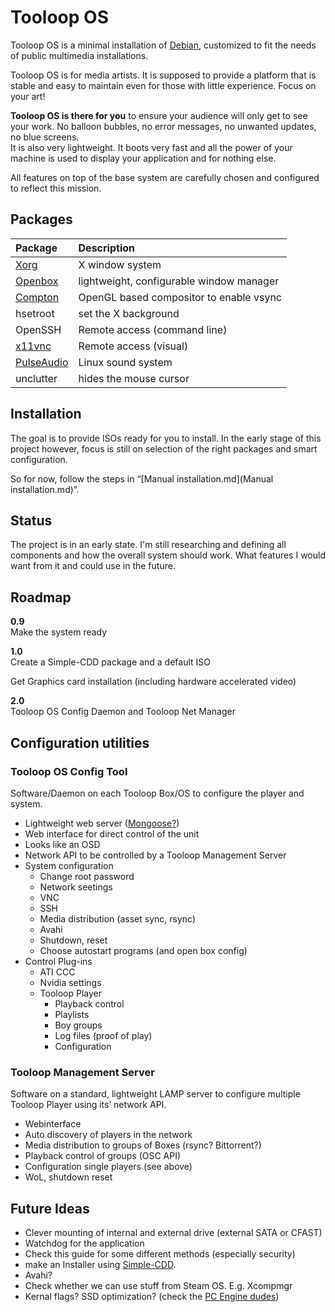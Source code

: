 # Tooloop OS

Tooloop OS is a minimal installation of [Debian](https://www.debian.org/), customized to fit the needs of public multimedia installations.

Tooloop OS is for media artists. It is supposed to provide a platform that is stable and easy to maintain even for those with little experience. Focus on your art!

**Tooloop OS is there for you**  to ensure your audience will only get to see your work. No balloon bubbles, no error messages, no unwanted updates, no blue screens.  
It is also very lightweight. It boots very fast and all the power of your machine is used to display your application and for nothing else.

All features on top of the base system are carefully chosen and configured to reflect this mission.


## Packages

| Package                                                             | Description                              |
|:--------------------------------------------------------------------|:-----------------------------------------|
| [Xorg](http://www.x.org/wiki/)                                      | X window system                          |
| [Openbox](http://openbox.org/wiki/Main_Page)                        | lightweight, configurable window manager |
| [Compton](https://github.com/chjj/compton)                          | OpenGL based compositor to enable vsync  |
| hsetroot                                                            | set the X background                     |
| OpenSSH                                                             | Remote access (command line)             |
| [x11vnc](http://www.karlrunge.com/x11vnc/)                          | Remote access (visual)                   |
| [PulseAudio](https://www.freedesktop.org/wiki/Software/PulseAudio/) | Linux sound system                       |
| unclutter                                                           | hides the mouse cursor                   |


## Installation

The goal is to provide ISOs ready for you to install. In the early stage of this project however, focus is still on selection of the right packages and smart configuration.

So for now, follow the steps in “[Manual installation.md](Manual installation.md)”.


## Status

The project is in an early state. I'm still researching and defining all components and how the overall system should work. What features I would want from it and could use in the future.


## Roadmap

**0.9**  
Make the system ready

**1.0**  
Create a Simple-CDD package and a default ISO

Get Graphics card installation (including hardware accelerated video)

**2.0**  
Tooloop OS Config Daemon and Tooloop Net Manager


## Configuration utilities

### Tooloop OS Config Tool

Software/Daemon on each Tooloop Box/OS to configure the player and system.

- Lightweight web server ([Mongoose?](https://github.com/cesanta/mongoose))
- Web interface for direct control of the unit
- Looks like an OSD
- Network API to be controlled by a Tooloop Management Server
- System configuration
  - Change root password
  - Network seetings
  - VNC
  - SSH
  - Media distribution (asset sync, rsync)
  - Avahi
  - Shutdown, reset
  - Choose autostart programs (and open box config)
- Control Plug-ins
  - ATI CCC
  - Nvidia settings
  - Tooloop Player
      - Playback control
      - Playlists
      - Boy groups
      - Log files (proof of play)
      - Configuration



### Tooloop Management Server

Software on a standard, lightweight LAMP server to configure multiple Tooloop Player using its’ network API.

- Webinterface
- Auto discovery of players in the network
- Media distribution to groups of Boxes (rsync? Bittorrent?)
- Playback control of groups (OSC API)
- Configuration single players (see above)
- WoL, shutdown reset


## Future Ideas

- Clever mounting of internal and external drive (external SATA or CFAST)
- Watchdog for the application
- Check this guide for some different methods (especially security)
- make an Installer using [Simple-CDD](Simple-CDD).
- Avahi?
- Check whether we can use stuff from Steam OS. E.g. Xcompmgr
- Kernal flags? SSD optimization? (check the [PC Engine dudes](https://github.com/ssinyagin/pcengines-apu-debian-cd))
